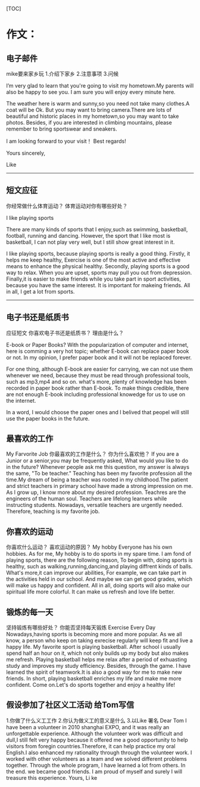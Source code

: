 [TOC]

# 作文：

## 电子邮件
mike要来家乡玩
1.介绍下家乡
2.注意事项
3.问候

I’m very glad to learn that you're going to visit my hometown.My parents will also be happy to see you. I am sure you will enjoy every minute here.

The weather here is warm and sunny,so you need not take many clothes.A coat will be Ok. But you may want to bring camera.There are lots of beautiful and historic places in my hometown,so you may want to take photos. Besides, if you are interested in climbing mountains, please remember to bring sportswear and sneakers.

I am looking forward to your visit！ Best regards!

Yours sincerely,

Like

---

## 短文应征
你经常做什么体育运动？
体育运动对你有哪些好处？

I like playing sports

There are many kinds of sports that I enjoy,such as swimming, basketball, football, running and dancing. However, the sport that I like most is basketball, I can not play very well, but I still show great interest in it.

I like playing sports, because playing sports is really a good thing. Firstly, it helps me keep healthy, Exercise is one of the most active and effective means to enhance the physical healthy. Secondly, playing sports is a good way to relax. When you are upset, sports may pull you out from depression. Finally,it is easier to make friends while you take part in sport activities, because you have the same interest. It is important for makeing friends. All in all, I get a lot from sports.

---

## 电子书还是纸质书
应征短文
你喜欢电子书还是纸质书？
理由是什么？

E-book or Paper Books?
With the popularization of computer and internet, here is comming a very hot topic; whether E-book can replace paper book or not. In my opinion, I prefer paper book and it will not be replaced forever.

For one thing, although E-book are easier for carrying, we can not use them whenever we need, because they must be read through professional tools, such as mp3,mp4 and so on. what's more, plenty of knowledge has been recorded in paper book rather than E-book. To make things credible, there are not enough E-book including professional knowedge for us to use on the internet.

In a word, I would choose the paper ones and I belived that peopel will still use the paper books in the future.

## 最喜欢的工作
My Farvorite Job
你最喜欢的工作是什么？
你为什么喜欢他？
If you are a Junior or a senior,you may be frequently asked, What would you like to do in the future? Whenever people ask me this question, my answer is always the same, "To be teacher." Teaching has been my favorite profession all the time.My dream of being a teacher was rooted in my childhood.The patient and strict teachers in primary school have made a strong impression on me. As I grow up, I know more about my desired profession. Teachres are the engineers of the human soul. Teachers are lifelong learners while instructing students. Nowadays, versatile teachers are urgently needed. Therefore, teaching is my favorite job. 

## 你喜欢的运动
你喜欢什么运动？
喜欢运动的原因？
My hobby
Everyone has his own hobbies. As for me, My hobby is to do sports in my spare time.
I am fond of playing sports, there are the following reason, To begin with, doing sports is healthy, such as walking,running,dancing,and playing diffrent kinds of balls.
What's more,it can improve our abilities, For example, we can take part in the activities held in our school. And maybe we can get good grades, which will make us happy and confident. All in all, doing sports will also make our spiritual life more colorful. It can make us refresh and love life better.

## 锻炼的每一天
坚持锻炼有哪些好处？
你能否坚持每天锻炼
Exercise Every Day
Nowadays,having sports is becoming more and more popular. As we all know, a person who keep on taking exrecise regularly will keep fit and live a happy life.
My favorite sport is playing basketball. After school i usually spend half an hour on it, which not only builds up my body but also makes me refresh. Playing basketball helps me relax after a period of exhuasting study and improves my study efficiency.
Besides, through the game. I have learned the spirit of teamwork.It is also a good way for me to make new friends. In short, playing basketball enriches my life and make me more confident.
Come on.Let's do sports together and enjoy a healthy life!

## 假设参加了社区义工活动 给Tom写信
1.你做了什么义工工作
2.你认为做义工的意义是什么
3.以Like 署名
Dear Tom
I have been a volunteer in 2010 shanghai EXPO, and it was really an unforgettable experience. Although the volunteer work was difficult and dull,I still felt very happy because it offered me a good opportunity to help visitors from foregin countries.Therefore, it can help practice my oral English.I also enhanced my rationality through through the volunteer work. I worked with other volunteers as a team and we solved different problems together. Through the whole program, I have learned a lot from others. In the end. we became good friends. I am proud of myself and surely I will treasure this experience.
Yours,
Li ke